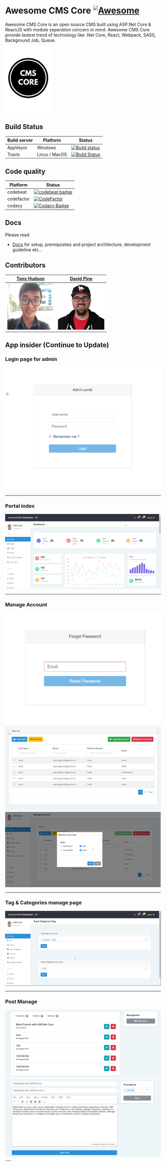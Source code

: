 # Awesome CMS Core [![Awesome](https://cdn.rawgit.com/sindresorhus/awesome/d7305f38d29fed78fa85652e3a63e154dd8e8829/media/badge.svg)](https://github.com/thangchung/awesome-dotnet-core#cms)

Awesome CMS Core is an open source CMS built using ASP.Net Core & ReactJS with module seperation concern in mind.
Awesome CMS Core provide lastest trend of technology like .Net Core, React, Webpack, SASS, Background Job, Queue. 

<img src="img/icon.png" width="150px"/>

## Build Status

| Build server | Platform      | Status                                                                                                                                                 |
| ------------ | ------------- | ------------------------------------------------------------------------------------------------------------------------------------------------------ |
| AppVeyor     | Windows       | [![Build status](https://ci.appveyor.com/api/projects/status/brpoki3qovv7pkab?svg=true)](https://ci.appveyor.com/project/ngohungphuc/awesome-cms-core) |
| Travis       | Linux / MacOS | [![Build Status](https://travis-ci.org/Awesome-CMS-Core/Awesome-CMS-Core.svg?branch=master)](https://travis-ci.org/Awesome-CMS-Core/Awesome-CMS-Core)  |

## Code quality

| Platform   | Status                                                                                                                                                                                                                                                                     |
| ---------- | -------------------------------------------------------------------------------------------------------------------------------------------------------------------------------------------------------------------------------------------------------------------------- |
| codebeat   | [![codebeat badge](https://codebeat.co/badges/eaee1cdf-48da-40dc-96ac-0c2df204a39d)](https://codebeat.co/projects/github-com-awesome-cms-core-awesome-cms-core-master)                                                                                                     |
| codefactor | [![CodeFactor](https://www.codefactor.io/repository/github/awesome-cms-core/awesome-cms-core/badge)](https://www.codefactor.io/repository/github/awesome-cms-core/awesome-cms-core)                                                                                        |
| codacy     | [![Codacy Badge](https://api.codacy.com/project/badge/Grade/5781d47d0e8f499b8a7fbd167105e4f7)](https://www.codacy.com/app/ngohungphuc95/Awesome-CMS-Core?utm_source=github.com&utm_medium=referral&utm_content=Awesome-CMS-Core/Awesome-CMS-Core&utm_campaign=Badge_Grade) |

## Docs

Please read

- [Docs](https://awesome-cms-core.gitbook.io/awesome-cms-core/) for setup, prerequisites and project architecture, development guideline etc...

## Contributors

| [Tony Hudson](https://github.com/ngohungphuc)                  | [David Pine](https://github.com/IEvangelist)                        |
| -------------------------------------------------------------- | ------------------------------------------------------------------- |
| <img src="img/contributors/tony.jpg"  alt="tony" width="150"/> | <img src="img/contributors/davidpine.png" alt="tony" width="150" /> |

## App insider (Continue to Update)

### Login page for admin

<img src="img/login.png"/>

---

### Portal index

<img src="img/portal.png"/>

---

### Manage Account

<img src="img/forgot-pass.png"/>

<img src="img/manage-account.png"/>

<img src="img/edit-role.png"/>

---

### Tag & Categories manage page

<img src="img/tag&cat.png"/>

---

### Post Manage 

<img src="img/post management.png"/>

<img src="img/post detail.png"/>
---